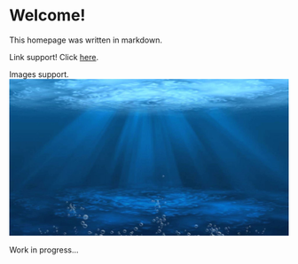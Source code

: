 # Welcome!
This homepage was written in markdown.

Link support! Click [here](here).

Images support.
![aqua](images/aqua.jpg)

Work in progress...
